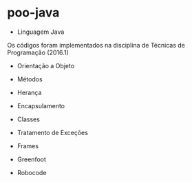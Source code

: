 # poo-java

* Linguagem Java

Os códigos foram implementados na disciplina de Técnicas de Programação (2016.1)

* Orientação a Objeto
* Métodos
* Herança
* Encapsulamento 
* Classes
* Tratamento de Exceções
* Frames

* Greenfoot
* Robocode